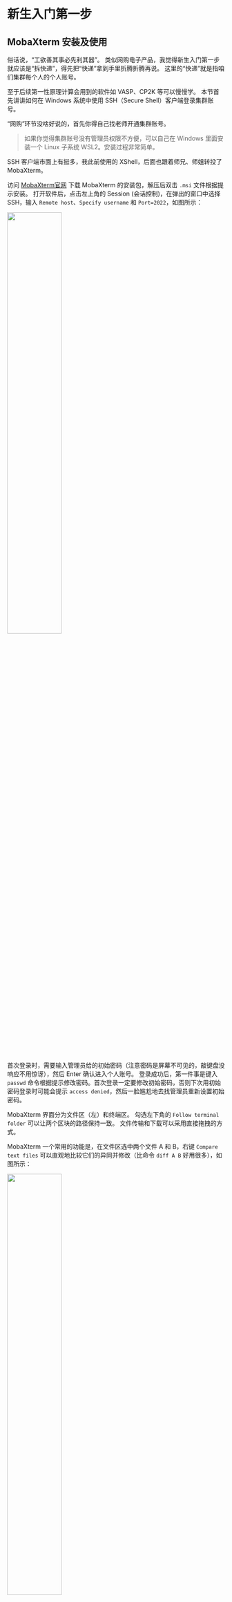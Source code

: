 
# 新生入门第一步

## MobaXterm 安装及使用

俗话说，“工欲善其事必先利其器”。
类似网购电子产品，我觉得新生入门第一步就应该是“拆快递”，得先把“快递”拿到手里折腾折腾再说。
这里的“快递”就是指咱们集群每个人的个人账号。

至于后续第一性原理计算会用到的软件如 VASP、CP2K 等可以慢慢学。
本节首先讲讲如何在 Windows 系统中使用 SSH（Secure Shell）客户端登录集群账号。

“网购”环节没啥好说的，首先你得自己找老师开通集群账号。

> 如果你觉得集群账号没有管理员权限不方便，可以自己在 Windows 里面安装一个 Linux 子系统 WSL2。安装过程非常简单。

SSH 客户端市面上有挺多，我此前使用的 XShell，后面也跟着师兄、师姐转投了 MobaXterm。

访问 [MobaXterm官网](https://mobaxterm.mobatek.net/download.html) 下载 MobaXterm 的安装包，解压后双击 `.msi` 文件根据提示安装。
打开软件后，点击左上角的 Session (会话控制)，在弹出的窗口中选择 SSH，输入 `Remote host`、`Specify username` 和 `Port=2022`，如图所示：

<div align="left">
<img src="./figures/MobaXterm_001.png" width = "50%" />
</div>

首次登录时，需要输入管理员给的初始密码（注意密码是屏幕不可见的，敲键盘没响应不用惊讶），然后 Enter 确认进入个人账号。
登录成功后，第一件事是键入 `passwd` 命令根据提示修改密码。首次登录一定要修改初始密码，否则下次用初始密码登录时可能会提示 `access denied`，然后一脸尴尬地去找管理员重新设置初始密码。

MobaXterm 界面分为文件区（左）和终端区。
勾选左下角的 `Follow terminal folder` 可以让两个区块的路径保持一致。
文件传输和下载可以采用直接拖拽的方式。

MobaXterm 一个常用的功能是，在文件区选中两个文件 A 和 B，右键 `Compare text files` 可以直观地比较它们的异同并修改（比命令 `diff A B` 好用很多），如图所示：

<div align="left">
<img src="./figures/MobaXterm_002.png" width = "50%" />
</div>

---

## Linux 的基本命令

Linux 命令行是一个强大的工具，它允许用户通过输入特定的命令来执行操作，管理文件和目录，配置网络和系统，以及执行许多其他任务。
对于初学者来说，掌握一些基本的 Linux 命令是非常重要的，这些命令包括文件操作、目录导航、权限设置和文件编辑等。

不熟悉 Linux 的基本命令时可以求助度娘，也可以参考 `Linux基础命令教程.chm`（在 /learning/notes/Linux/ 下面，需要本地打开），敲多了自然而然地就知道每个命令的含义。
可以使用 `man command` 查看 `command` 手册（例如，`man ls` 显示 `ls` 命令的详细介绍），并使用 `q` 退出手册。

刚开始不用太着急，初学者先学会并掌握下面列出的一些常用命令即可：
- `pwd` 是查看当前目录的绝对路径；
- `cd dir/` 是访问 `dir/` 文件夹；
- `ls dir/` 是查看 `dir/` 文件夹列表；
- `cp A B` 是把 `A` 复制为 `B`；
- `cp -r dir1/ dir2/` 是把文件夹 `dir1/` 复制为 `dir2/`；
- `mv A B` 是把 `A` 移动为 `B`；
- `rm A` 是删除文件 `A`；
- `rm -rf dir/` 是递归删除文件夹 `dir/`；
- `vi A` 是使用 VIM 文本编辑器编辑文件 `A`；
- `cat A` 是查看文件 `A` 的内容；
- `qsub runvasp.pbs` 是提交运行 VASP 程序的 PBS 脚本；

Linux 最常用的文本编辑器是 VIM。
如前所述，键入命令 `vi XXX` 即可编辑 `XXX` 文件（可以省去 `touch XXX` 创建空文件这一步骤）。
VIM 文本编辑器常用模式有四个：

1. Normal-mode：初始模式，在该模式下可以使用 VIM 快捷键，如 `dd` 剪切光标所在行，`yy` 复制光标所在行，`p` 粘贴行，`u` 撤销上一步操作等等，熟练掌握快捷键能极大地提高你的工作效率；

2. Insert-mode：在初始模式下键入 `i`、`a` 或者 `o` 进入文本编辑模式，编辑完成后需要键入 `Esc` 返回初始模式；

3. Command-mode：在初始模式下键入 `:` 进入命令行模式，键入 `wq` 即可保存退出，`q!` 是不保存退出，`set nu` 显示行号，`/str` 查找文本 `str`，`%s/旧文本/新文本/gc` 是替换旧文本为新文本，同样是 `Esc` 退出；

4. Visual-mode：在初始模式下键入 `v` 进入，`Esc` 退出；

> **ps**：
> 除了使用 VIM 文本编辑器，也可以使用命令 `sed` 或 `awk` 实现文本替换。
> 例如命令 `sed -i "s/A/B/g" XXX` 是替换 `XXX` 中的 `A` 为 `B`；
> 又如命令 `awk '{ gsub(/dft_forces/, "forces"); print $0 }' train.xyz > out.xyz` 是替换文本中的 `dft_forces` 为 `forces` 并输出到 `out.xyz` 文件中。
> 熟练掌握 VIM 编辑器后可以试一试，效率翻倍！

> **ps**：
> 使用别名 `alias` 可以极大提升工作效率。
> 例如，设置一个别名 `alias ll='ls -al'` 即可键入 `ll` 列出所有文件包括隐藏文件的详细信息。
> 如果要永久使用该别名，可以将该命令写入 `~/.bashrc` 配置文件（文件名前面加一个点表示隐藏文件）里面，然后 `source ~/.bashrc` 加载配置文件即可。
> 单独键入 `alias` 可以列出系统中已设置的所有别名。
> 下面给出我个人的 `~/.bashrc` 中的别名设置，仅供参考：
> 
> ```shell
> # User specific aliases and functions
> cdls(){
>     \cd "${1}";
>     ls;
> }
> alias cd='cdls'
> alias CD='cd'
> alias LS='ls'
> alias ..='cd ..'
> alias ...='cd ../..'
> alias ....='cd ../../..'
> alias ~='cd ~'
> alias ll='ls -al'
> alias untgz='tar -zxvf'
> alias untar='tar -xvf'
> alias s='qstat -u changruiwang-ICME'
> alias sq='qstat -q'
> alias spath='qstat -f | grep -A 1 Output_Path'
> alias q='showq'
> alias cp='cp -r'
> alias rmvasp='rm C* D* E* O* PC* R* W* X* output vasprun.xml IBZKPT *.[eo]1*'
> alias rmcp2k='rm cp2k.[eo]* cp2k[-_]*'
> alias rmgpumd='rm nep_*.txt nep.restart dump.xyz movie.xyz *.out output gpumd.[eo]* *.png'
> 
> alias dush='du -sh ./'                                   # 查看磁盘空间
> alias gpcm='grep cm-1 OUTCAR'                            # 查看 VASP 频率
> alias gpfi='grep f/i OUTCAR'                             # 查看 VASP 虚频
> alias gpdisp='grep Edisp OUTCAR | tail -1'               # 查看 VASP 色散矫正的能量
> alias gpfermi='grep E-fermi OUTCAR | tail -1'            # 查看 VASP 费米能级
> alias gpirr='grep irreducible OUTCAR'                    # 查看 VASP 体系的倒晶格基矢
> alias gpenmax='grep ENMAX POTCAR'                        # 查看 VASP 各个元素的截断能
> alias gpvol='grep volume OUTCAR'                         # 查看 VASP 体积
> alias gprra='grep required OUTCAR'                       # 查看 VASP 是否收敛
> alias gpconv="grep F= OSZICAR | awk '{print \$1,\$5}'"   # 查看 VASP 能量收敛情况
> alias gptit='grep TIT POTCAR'                            # 查看 VASP 赝势元素
> alias gptot='grep TOT OUTCAR'                            # 查看 VASP 能量
> alias gpzval='grep ZVAL OUTCAR'                          # 查看 VASP 价电子
> alias gpela='grep -A9 "TOTAL ELASTIC MODULI" OUTCAR'     # 查看 VASP 弹性常数结果
> alias gphes='grep hessian vasprun.xml'                   # 查看 VASP hessian 矩阵
> alias gpstep='grep = OSZICAR | tail'                     # 查看 VASP AIMD 当前步
> alias gpstatus='grep STATUS ML_LOGFILE | tail'           # 查看 VASP AIMD_MLFF 当前步
> alias cp2kene='grep = cp2k-pos-1.xyz'                    # 查看 CP2K 结构优化每个离子步的能量
> alias cp2kforce='grep Max\.\ g cp2k.out'                 # 查看 CP2K 结构优化每个离子步的受力
> alias cp2kcell='grep CELL cp2k.out'                      # 查看 CP2K 晶胞优化结果
> alias dprun='nohup dpgen run param.json machine.json 1>log 2>err &' # 运行 DPGEN
> alias dpcol='dpgen collect ./ ./collect -p param.json'   # 收集 DPGEN 数据
> alias gpbestcorr="grep Objective_function bestcorr*.out | sort -n -k 2" # 查看 ATAT mcsqs 生成的随机结构
> ```

---

## PBS 作业基本命令

常用的 PBS 作业基本命令有：
- `qsub *.pbs` 提交作业；
- `qstat` 查看自己的作业运行情况；
- `showq` 查看所有人的作业运行情况；
- `qdel jobid` 取消作业，`jobid` 通过 `qstat` 查看。

不常用的 PBS 作业命令例如：
- `qmove` 将作业移动到另一个队列；
- `pbsnodes` 列出集群中所有节点的状态和属性等。

PBS 脚本中 PBS 作业属性以 `#PBS` 的方式指定，其中
- `-N`：作业名称；
- `-l`：设定作业所需资源，`nodes` 设定作业所需节点资源，`ppn` 为节点的核数，`walltime` 设定作业所需的最大 wallclock 时间；
- `-q`：设定作业队列名称；
- `-S`：设定 `shell` 类型；
PBS 内置变量包括 `PBS_NODEFILE`（包含作业所用计算节点的文件名）、`PBS_O_WORKDIR`（执行 qsub 命令所在的绝对路径）、`PBS_QUEUE`（作业所执行的队列名称）、`PBS_JOBNAME`（用户指定的作业名称）等。

集群 3 的 VASP 作业提交脚本 `runvasp.pbs` 如下。
修改变量 `$EXEC` 可以执行不同的计算。

```shell
#PBS -N wchr
#PBS -l nodes=1:ppn=24
#PBS -l walltime=400:00:00
#PBS -q batch
#PBS -V
#PBS -S /bin/bash

source /opt/intel/compilers_and_libraries_2018/linux/bin/compilervars.sh intel64
source /opt/intel/mkl/bin/mklvars.sh intel64
source /opt/intel/impi/2018.1.163/bin64/mpivars.sh

NP=`cat $PBS_NODEFILE | wc -l`
NN=`cat $PBS_NODEFILE | sort | uniq | tee /tmp/nodes.$$ | wc -l`

cat $PBS_NODEFILE > /tmp/nodefile.$$
cd $PBS_O_WORKDIR
ulimit -s unlimited

EXEC=/opt/software/vasp/vasp6.4.0/bin/vasp_std
mpirun -machinefile $PBS_NODEFILE -np $NP $EXEC > output
```

批量提交作业请参考 [VASP 批量计算](https://github.com/wangchr1617/learning/blob/main/notes/VASP/VASP%E6%89%B9%E9%87%8F%E8%AE%A1%E7%AE%97.md) 。

--- 

## 使用集群上已经安装好的软件

在 Linux 中，当同一款编辑器、运行库、软件存在多个版本且多个版本都需要在不同的场景或人员使用时，配置这些内容的环境变量是一个非常繁琐的过程，而 module 工具则提供了一个简单快速的方法。
换言之，通过 module 你可以使用集群上已经安装好的软件。

使用 module 管理软件之前注意要在 `~/.bashrc` 文件中添加环境变量 `export MODULEPATH=/opt/modulefiles`。
新账号如果需要自己检查下 `~/.bashrc` 文件中有没有这一行。

常用的 module 命令如下：
- `module avail`：显示可以使用的模块
- `module load`：加载模块
- `module unload`：卸载模块
- `module list`：显示已经加载的模块

> **ps**：
> 一个小技巧是在 `~/.bashrc` 中添加命令 `module load XXX`，即可自动加载 `XXX` 软件。但是一定要慎重设置，避免调用其它软件时出现环境冲突。

下面列出集群 3 中已经安装的软件列表：

```
------------------------------- /opt/modulefiles -------------------------------
abinit/8.10.3                   lapack/3.7.0
alamode/1.1.0                   lobster/3.0.0
anaconda/3-python3.7.3(default) lobster/4.1.0
apptainer/1.0.0(default)        lobster/5.0.0
bader/1.04                      python/python-3.6.3
calypso/6                       qe/6.7
calypso/7                       scalapack/2.0.2
cmake/3.15.1(default)           ShengBTE/1.2.0(default)
cmake/3.18.5                    spglib/1.12.2
cp2k/7.1                        spglib/2.0.1(default)
cp2k/9.1(default)               uspex/2022.1.1
fftw/3.3.4(default)             vasp/5.4.4
gcc/5.4                         vasp/5.4.4_ifort(default)
gcc/7.4                         vasp/5.4.4_neb
gcc/9.3                         vasp/5.4.4_phonon
gibbs2/2020.10.07               vasp/5.4.4_wannier
go/1.17.7                       vasp/6.2.1
imscli/7.1.0                    vasp/6.3.0
intel/2015.1.133(default)       vasp/6.4.0
intel/2020.1.217                vasp/6.4.0_wannier31
jdftx/1.7.0                     wannier90/3.1.0
julia/1.8.5                     wannier90/310_vasp642
lammps/2020.10.29               yambo/4.5.1.r165
```

集群上有的软件一般就不要自己再重复安装了（除非管理员没有更新）。

例如，想要使用 Anaconda 可以直接 `module load anaconda/3-python3.7.3`，然后 `conda create -n XXX python=*` 创建指定版本号为 `*` 的 Python 环境 XXX，对应的环境路径就会自动添加到 `~/.conda/envs` 中。
但是集群现在限制联网，所以创建环境时进度条会卡住。
如果你要求不高 Python 3.7 也能将就，那么 `conda create -n XXX --clone base` 克隆 base 环境就好。
否则，还是自己安装一个 Anaconda 吧，见 [Anaconda 安装](https://github.com/wangchr1617/learning/blob/main/notes/Python/Anaconda%E5%AE%89%E8%A3%85.md) 。

---